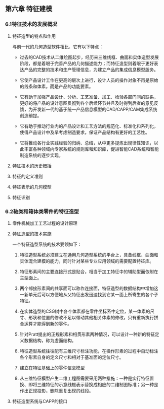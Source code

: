 ## 第六章 特征建模 ##

### 6.1特征技术的发展概况 ###

1. 特征造型的特点和作用

	与前一代的几何造型软件相比，它有以下特点：

	- 过去的CAD技术从二维绘图起步，经历来三维线框、曲面和实体造型发展阶段，都是着眼于完善产品的几何描述能力；而特征造型则着眼于更好表达产品的完整的技术和生产管理信息，为建立产品的集成信息模型服务。
	
	- 它使产品设计工作在更高的层次上进行，设计人员的操作对象不再是原始的线条和体素，而是产品的功能要素。
	
	- 它有助于加强产品设计、分析、工艺准备、加工、检验各部门间的联系，更好的将产品的设计意图贯彻到各个后续环节并且及时得到后者的意见反馈，为开发新一代的基于统一产品信息模型的CAD/CAPP/CAM集成系统创造前提。
	
	- 它有助于推动行业内的产品设计和工艺方法的规范化、标准化和系列化，使得产品设计中及早考虑制造要求，保证产品结构有更好的工艺性。

	- 它将推动各行业实践经验的归纳、总结，从中更多提炼出规律性知识，以此丰富各种领域内专家系统的规则库和知识库，促进智能CAD系统和智能制造系统的逐步实现。

2. 特征技术的历史概括

3. 特征的定义准则

4. 特征表示的几何模型

5. 特征识别

### 6.2轴类和箱体类零件的特征造型 ###

1. 零件机械加工工艺过程的设计原理

2. 特征造型的技术实施

	一个特征造型系统的技术要领如下：

	1. 特征造型系统必须建立在通用几何造型系统的平台上，具备线框、曲面和实体混合建模的能力，同时针对某些专业应用领域的需要配置特征库。

	2. 特征形素间的主要连接形式是贴合，相当于加工特征中的辅助型面依附在主型面上。

	3. 两个邻接形素间的共享面可以称作连接面，特征造型的数据结构中增加这一新单元后可以方便地从父特征出发迅速找到它某一面上所寄生的各个子特征。

	4. 在实体造型的CSG树中各个体素都在零件坐标系中定位，某一体素的尺寸、形状和位置的修改不足以带动其他相关体素的修改，只有重新执行拼合运算才能得到新的零件。

	5. 针对Pratt提出的正规形素和相贯形素两种情况，可以设计一种新的特征定义数据结构，称为虚面结构。

	6. 特征造型系统往往配有三维尺寸标注功能，在操作形素的过程中自动标注各个形素自身的定义尺寸和相对于基准面的定位尺寸。

	7. 建立在特征基础上的零件信息模型

	8. 从三维特征模型产生二维工程图需要采用两种措施：一种是实行特征置换、即将三维特征的示意线框表示替换成相应的二维制图标准；另一种是作出正规投影，删除重复出现的线段。

3. 特征造型系统与CAPP的接口
